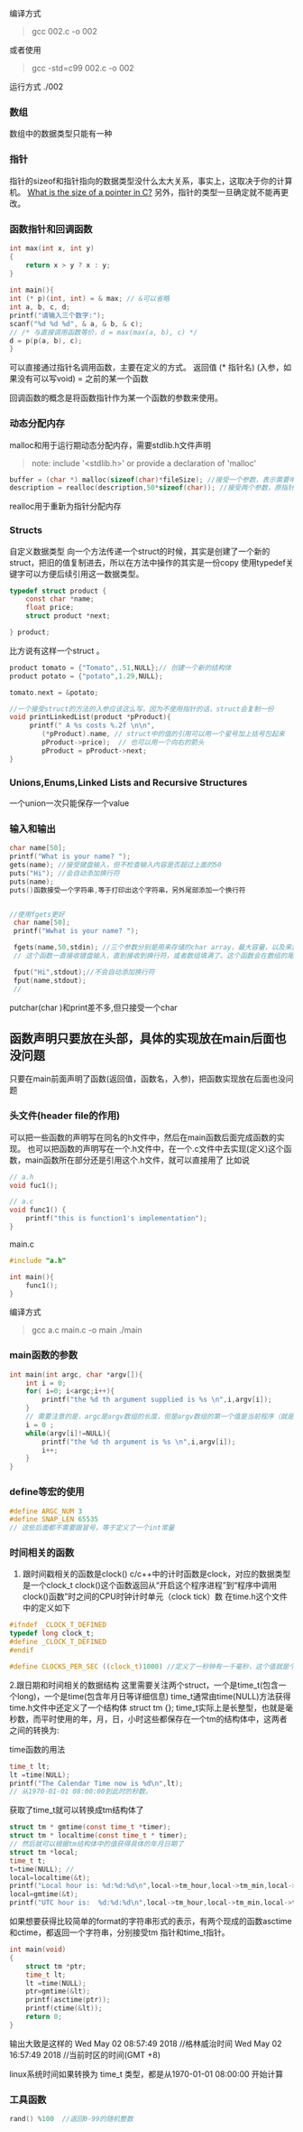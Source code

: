 编译方式
> gcc 002.c -o 002

或者使用
> gcc -std=c99 002.c -o 002 

运行方式
./002


### 数组
数组中的数据类型只能有一种

### 指针
指针的sizeof和指针指向的数据类型没什么太大关系，事实上，这取决于你的计算机。
[What is the size of a pointer in C?](https://stackoverflow.com/questions/916051/are-there-any-platforms-where-pointers-to-different-types-have-different-sizes)
另外，指针的类型一旦确定就不能再更改。

### 函数指针和回调函数
```c
int max(int x, int y)
{
    return x > y ? x : y;
}
 
int main(){
int (* p)(int, int) = & max; // &可以省略
int a, b, c, d;
printf("请输入三个数字:");
scanf("%d %d %d", & a, & b, & c);
// /* 与直接调用函数等价，d = max(max(a, b), c) */
d = p(p(a, b), c); 
} 
```
可以直接通过指针名调用函数，主要在定义的方式。
返回值 (* 指针名) (入参，如果没有可以写void) = 之前的某一个函数

回调函数的概念是将函数指针作为某一个函数的参数来使用。

### 动态分配内存
malloc和用于运行期动态分配内存，需要stdlib.h文件声明
> note: include '<stdlib.h>' or provide a declaration of 'malloc'

```c
buffer = (char *) malloc(sizeof(char)*fileSize); //接受一个参数，表示需要申请的内存大小
description = realloc(description,50*sizeof(char)); //接受两个参数，原指针和新的内存大小
```
realloc用于重新为指针分配内存

### Structs
自定义数据类型
向一个方法传递一个struct的时候，其实是创建了一个新的struct，把旧的值复制进去，所以在方法中操作的其实是一份copy
使用typedef关键字可以方便后续引用这一数据类型。

```c
typedef struct product {
    const char *name;
    float price;
    struct product *next;

} product;
```
比方说有这样一个struct
。

```c
product tomato = {"Tomato",.51,NULL};// 创建一个新的结构体
product potato = {"potato",1.29,NULL};

tomato.next = &potato;

//一个接受struct的方法的入参应该这么写，因为不使用指针的话，struct会复制一份
void printLinkedList(product *pProduct){
     printf(" A %s costs %.2f \n\n",
        (*pProduct).name, // struct中的值的引用可以用一个星号加上括号包起来
        pProduct->price);  // 也可以用一个向右的箭头
        pProduct = pProduct->next;
}
```


### Unions,Enums,Linked Lists and Recursive Structures
一个union一次只能保存一个value


### 输入和输出
```c
char name[50];
printf("What is your name? ");
gets(name); //接受键盘输入，但不检查输入内容是否超过上面的50
puts("Hi"); //会自动添加换行符
puts(name);
puts()函数接受一个字符串,等于打印出这个字符串，另外尾部添加一个换行符


//使用fgets更好
 char name[50];
 printf("Wwhat is your name? ");

 fgets(name,50,stdin); //三个参数分别是用来存储的char array，最大容量，以及来源(stdin其实就是键盘).
 // 这个函数一直接收键盘输入，直到接收到换行符，或者数组填满了。这个函数会在数组的尾部添加一个换行符

 fput("Hi",stdout);//不会自动添加换行符
 fput(name,stdout);
 //
```

putchar(char )和print差不多,但只接受一个char

## 函数声明只要放在头部，具体的实现放在main后面也没问题
只要在main前面声明了函数(返回值，函数名，入参)，把函数实现放在后面也没问题




### 头文件(header file的作用)
可以把一些函数的声明写在同名的h文件中，然后在main函数后面完成函数的实现。
也可以把函数的声明写在一个.h文件中，在一个.c文件中去实现(定义)这个函数，main函数所在部分还是引用这个.h文件，就可以直接用了
比如说
```c
// a.h
void fuc1();

// a.c
void func1() {
    printf("this is function1's implementation");
}
```
main.c
```c
#include "a.h"

int main(){
    func1();
}
```

编译方式
> gcc a.c main.c -o main
./main


### main函数的参数
```C
int main(int argc, char *argv[]){
    int i = 0;
    for( i=0; i<argc;i++){
        printf("the %d th argument supplied is %s \n",i,argv[i]);
    }
    // 需要注意的是，argc是argv数组的长度，但是argv数组的第一个值是当前程序（就是那个.exe文件）的//绝对路径.
    i = 0 ;
    while(argv[i]!=NULL){
        printf("the %d th argument is %s \n",i,argv[i]);
        i++;
    }
}
```

### define等宏的使用
```c
#define ARGC_NUM 3 
#define SNAP_LEN 65535
// 这些后面都不需要跟冒号，等于定义了一个int常量
```

### 时间相关的函数
1. 跟时间戳相关的函数是clock()
c/c++中的计时函数是clock，对应的数据类型是一个clock_t
clock()这个函数返回从“开启这个程序进程”到“程序中调用clock()函数”时之间的CPU时钟计时单元（clock tick）数
在time.h这个文件中的定义如下
```c
#ifndef _CLOCK_T_DEFINED 
typedef long clock_t; 
#define _CLOCK_T_DEFINED 
#endif

#define CLOCKS_PER_SEC ((clock_t)1000) //定义了一秒钟有一千毫秒，这个值就是个1000的常量
```

2.跟日期和时间相关的数据结构
这里需要关注两个struct，一个是time_t(包含一个long)，一个是time(包含年月日等详细信息)
time_t通常由time(NULL)方法获得
time.h文件中还定义了一个结构体 struct tm {};
time_t实际上是长整型，也就是毫秒数，而平时使用的年，月，日，小时这些都保存在一个tm的结构体中，这两者之间的转换为:


time函数的用法
```c
time_t lt; 
lt =time(NULL); 
printf("The Calendar Time now is %d\n",lt); 
// 从1970-01-01 08:00:00到此时的秒数。
```

获取了time_t就可以转换成tm结构体了
```c
struct tm * gmtime(const time_t *timer); 
struct tm * localtime(const time_t * timer);
// 然后就可以根据tm结构体中的值获得具体的年月日期了
struct tm *local; 
time_t t; 
t=time(NULL); // 
local=localtime(&t); 
printf("Local hour is: %d:%d:%d\n",local->tm_hour,local->tm_min,local->tm_sec); 
local=gmtime(&t); 
printf("UTC hour is:  %d:%d:%d\n",local->tm_hour,local->tm_min,local->tm_sec); 
```

如果想要获得比较简单的format的字符串形式的表示，有两个现成的函数asctime和ctime，都返回一个字符串，分别接受tm 指针和time_t指针。
```c
int main(void) 
{ 
    struct tm *ptr; 
    time_t lt; 
    lt =time(NULL); 
    ptr=gmtime(&lt); 
    printf(asctime(ptr)); 
    printf(ctime(&lt)); 
    return 0; 
}
```
输出大致是这样的
Wed May 02 08:57:49 2018 //格林威治时间
Wed May 02 16:57:49 2018 //当前时区的时间(GMT +8)

linux系统时间如果转换为 time_t 类型，都是从1970-01-01 08:00:00 开始计算

### 工具函数
```c
rand() %100  //返回0-99的随机整数
```


